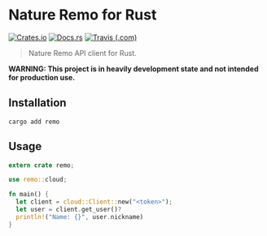 # Nature Remo for Rust

[![Crates.io](https://img.shields.io/crates/v/remo)](https://crates.io/crates/remo)
[![Docs.rs](https://docs.rs/remo/badge.svg)](https://docs.rs/remo)
[![Travis (.com)](https://img.shields.io/travis/com/uetchy/nature-remo-rs)](https://travis-ci.com/uetchy/nature-remo-rs)

> Nature Remo API client for Rust.

**WARNING: This project is in heavily development state and not intended for production use.**

## Installation

```
cargo add remo
```

## Usage

```rust
extern crate remo;

use remo::cloud;

fn main() {
  let client = cloud::Client::new("<token>");
  let user = client.get_user()?
  println!("Name: {}", user.nickname)
}
```
